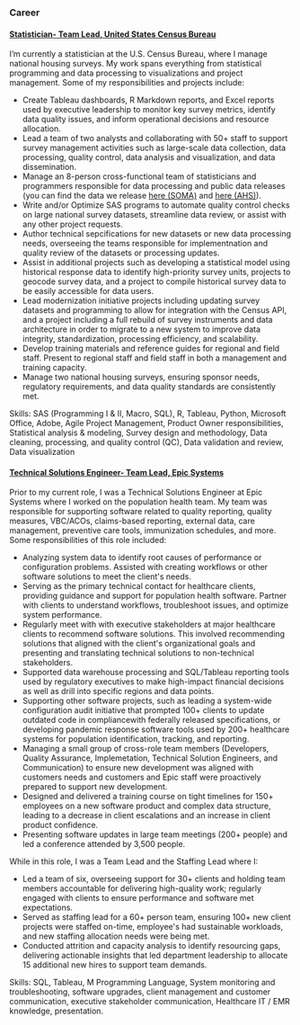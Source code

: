 
### Career

#### <ins>Statistician- Team Lead, United States Census Bureau</ins>

I’m currently a statistician at the U.S. Census Bureau, where I manage national housing surveys. My work spans everything from statistical programming and data processing to visualizations and project management. Some of my responsibilities and projects include:
* Create Tableau dashboards, R Markdown reports, and Excel reports used by executive leadership to monitor key survey metrics, identify data quality issues, and inform operational decisions and resource allocation.
* Lead a team of two analysts and collaborating with 50+ staff to support survey management activities such as large-scale data collection, data processing, quality control, data analysis and visualization, and data dissemination.
* Manage an 8-person cross-functional team of statisticians and programmers responsible for data processing and public data releases (you can find the data we release [here (SOMA)](https://www.census.gov/programs-surveys/soma.html) and [here (AHS)](https://www.census.gov/programs-surveys/ahs.html)).
* Write and/or Optimize SAS programs to automate quality control checks on large national survey datasets, streamline data review, or assist with any other project requests.
* Author technical sepcifications for new datasets or new data processing needs, overseeing the teams responsible for implementnation and quality review of the datasets or processing updates.
* Assist in additional projects such as developing a statistical model using historical response data to identify high-priority survey units, projects to geocode survey data, and a project to compile historical survey data to be easily accessible for data users. 
* Lead modernization initiative projects including updating survey datasets and programming to allow for integration with the Census API, and a project including a full rebuild of survey instruments and data architecture in order to migrate to a new system to improve data integrity, standardization, processing efficiency, and scalability.
* Develop training materials and reference guides for regional and field staff. Present to regional staff and field staff in both a management and training capacity.
* Manage two national housing surveys, ensuring sponsor needs, regulatory requirements, and data quality standards are consistently met.

Skills: SAS (Programming I & II, Macro, SQL), R, Tableau, Python, Microsoft Office, Adobe, Agile Project Management, Product Owner responsibilities, Statistical analysis & modeling, Survey design and methodology, Data cleaning, processing, and quality control (QC), Data validation and review, Data visualization



#### <ins>Technical Solutions Engineer- Team Lead, Epic Systems</ins>

Prior to my current role, I was a Technical Solutions Engineer at Epic Systems where I worked on the population health team. My team was responsible for supporting software related to quality reporting, quality measures, VBC/ACOs, claims-based reporting, external data, care management, preventive care tools, immunization schedules, and more.  Some responsibilities of this role included:
* Analyzing system data to identify root causes of performance or configuration problems. Assisted with creating workflows or other software solutions to meet the client's needs.
* Serving as the primary technical contact for healthcare clients, providing guidance and support for population health software. Partner with clients to understand workflows, troubleshoot issues, and optimize system performance.
* Regularly meet with with executive stakeholders at major healthcare clients to recommend software solutions. This involved recommending solutions that aligned with the client's organizational goals and presenting and translating technical solutions to non-technical stakeholders.
* Supported data warehouse processing and SQL/Tableau reporting tools used by regulatory executives to make high-impact financial decisions as well as drill into specific regions and data points.
* Supporting other software projects, such as leading a system-wide configuration audit initiative that prompted 100+ clients to update outdated code in compliancewith federally released specifications, or developing pandemic response software tools used by 200+ healthcare systems for population identification, tracking, and reporting.
* Managing a small group of cross-role team members (Developers, Quality Assurance, Implemetation, Technical Solution Engineers, and Communication) to ensure new development was aligned with customers needs and customers and Epic staff were proactively prepared to support new development.
* Designed and delivered a training course on tight timelines for 150+ employees on a new software product and complex data structure, leading to a decrease in client escalations and an increase in client product confidence.
* Presenting software updates in large team meetings (200+ people) and led a conference attended by 3,500 people.

While in this role, I was a Team Lead and the Staffing Lead where I:
* Led a team of six, overseeing support for 30+ clients and holding team members accountable for delivering high-quality work; regularly engaged with clients to ensure performance and software met expectations.
* Served as staffing lead for a 60+ person team, ensuring 100+ new client projects were staffed on-time, employee's had sustainable workloads, and new staffing allocation needs were being met.
* Conducted attrition and capacity analysis to identify resourcing gaps, delivering actionable insights that led department leadership to allocate 15 additional new hires to support team demands.

Skills: SQL, Tableau, M Programming Language, System monitoring and troubleshooting, software upgrades, client management and customer communication, executive stakeholder communication, Healthcare IT / EMR knowledge, presentation.
